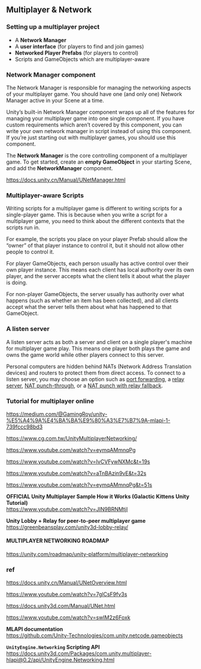 ## Multiplayer & Network


### Setting up a multiplayer project

- A **Network Manager**
- A **user interface** (for players to find and join games)
- **Networked Player Prefabs** (for players to control)
- Scripts and GameObjects which are multiplayer-aware


### Network Manager component
The Network Manager is responsible for managing the networking aspects of your multiplayer game. You should have one (and only one) Network Manager active in your Scene at a time.
 
Unity’s built-in Network Manager component wraps up all of the features for managing your multiplayer game into one single component. If you have custom requirements which aren’t covered by this component, you can write your own network manager in script instead of using this component. If you’re just starting out with multiplayer games, you should use this component.

The **Network Manager** is the core controlling component of a multiplayer game. To get started, create an **empty GameObject** in your starting Scene, and add the **NetworkManager** component. 


https://docs.unity.cn/Manual/UNetManager.html


### Multiplayer-aware Scripts
Writing scripts for a multiplayer game is different to writing scripts for a single-player game. This is because when you write a script for a multiplayer game, you need to think about the different contexts that the scripts run in.


For example, the scripts you place on your player Prefab should allow the “owner” of that player instance to control it, but it should not allow other people to control it.

For player GameObjects, each person usually has active control over their own player instance. This means each client has local authority over its own player, and the server accepts what the client tells it about what the player is doing.

For non-player GameObjects, the server usually has authority over what happens (such as whether an item has been collected), and all clients accept what the server tells them about what has happened to that GameObject.

### A listen server
A listen server acts as both a server and client on a single player's machine for multiplayer game play. This means one player both plays the game and owns the game world while other players connect to this server.

Personal computers are hidden behind NATs (Network Address Translation devices) and routers to protect them from direct access. To connect to a listen server, you may choose an option such as [port forwarding](https://docs-multiplayer.unity3d.com/netcode/current/learn/listen-server-host-architecture/#port-forwarding#port-forwarding), a [relay server](https://docs-multiplayer.unity3d.com/netcode/current/learn/listen-server-host-architecture/#port-forwarding#relay-server), [NAT punch-through](https://docs-multiplayer.unity3d.com/netcode/current/learn/listen-server-host-architecture/#port-forwarding#nat-punchthrough), or a [NAT punch with relay fallback](https://docs-multiplayer.unity3d.com/netcode/current/learn/listen-server-host-architecture/#port-forwarding#nat-punch-and-relay-fallback).


### Tutorial for multiplayer online
https://medium.com/@GamingRoy/unity-%E5%A4%9A%E4%BA%BA%E9%80%A3%E7%B7%9A-mlapi-1-739fccc98bd3

https://www.cg.com.tw/UnityMultiplayerNetworking/

https://www.youtube.com/watch?v=eymqAMmnqPg

https://www.youtube.com/watch?v=IvCVFywNXMc&t=19s

https://www.youtube.com/watch?v=aTnBAzin9vE&t=32s

https://www.youtube.com/watch?v=eymqAMmnqPg&t=51s

**OFFICIAL Unity Multiplayer Sample How it Works (Galactic Kittens Unity Tutorial)** \
https://www.youtube.com/watch?v=JIN9BRNMtjI

**Unity Lobby + Relay for peer-to-peer multiplayer game** \
https://greenbeansplay.com/unity3d-lobby-relay/



#### MULTIPLAYER NETWORKING ROADMAP
https://unity.com/roadmap/unity-platform/multiplayer-networking

### ref
https://docs.unity.cn/Manual/UNetOverview.html

https://www.youtube.com/watch?v=7glCsF9fv3s

https://docs.unity3d.com/Manual/UNet.html

https://www.youtube.com/watch?v=swIM2z6Foxk

**MLAPI documentation** \
https://github.com/Unity-Technologies/com.unity.netcode.gameobjects

**`UnityEngine.Networking` Scripting API** \
https://docs.unity3d.com/Packages/com.unity.multiplayer-hlapi@0.2/api/UnityEngine.Networking.html
